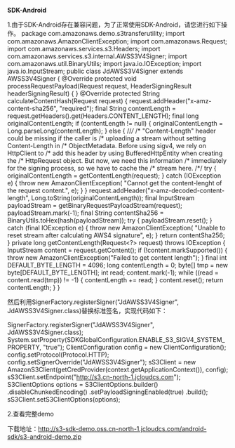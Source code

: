 **SDK-Android**

1.由于SDK-Android存在兼容问题，为了正常使用SDK-Android，请您进行如下操作。
package com.amazonaws.demo.s3transferutility;
import com.amazonaws.AmazonClientException;
import com.amazonaws.Request;
import com.amazonaws.services.s3.Headers;
import com.amazonaws.services.s3.internal.AWSS3V4Signer;
import com.amazonaws.util.BinaryUtils;
import java.io.IOException;
import java.io.InputStream;
public class JdAWSS3V4Signer extends AWSS3V4Signer {
@Override
protected void processRequestPayload(Request<?> request, HeaderSigningResult headerSigningResult) {
}
@Override
protected String calculateContentHash(Request<?> request) {
request.addHeader("x-amz-content-sha256", "required");
final String contentLength =
request.getHeaders().get(Headers.CONTENT_LENGTH);
final long originalContentLength;
if (contentLength != null) {
originalContentLength = Long.parseLong(contentLength);
} else {
//*/*
/* "Content-Length" header could be missing if the caller is
/* uploading a stream without setting Content-Length in
/* ObjectMetadata. Before using sigv4, we rely on HttpClient to
/* add this header by using BufferedHttpEntity when creating the
/* HttpRequest object. But now, we need this information
/* immediately for the signing process, so we have to cache the
/* stream here.
/*/
try {
originalContentLength = getContentLength(request);
} catch (IOException e) {
throw new AmazonClientException(
"Cannot get the content-lenght of the request content.",
e);
}
}
request.addHeader("x-amz-decoded-content-length",
Long.toString(originalContentLength));
final InputStream payloadStream = getBinaryRequestPayloadStream(request);
payloadStream.mark(-1);
final String contentSha256 = BinaryUtils.toHex(hash(payloadStream));
try {
payloadStream.reset();
} catch (final IOException e) {
throw new AmazonClientException(
"Unable to reset stream after calculating AWS4 signature", e);
}
return contentSha256;
}
private long getContentLength(Request<?> request) throws IOException {
InputStream content = request.getContent();
if (!content.markSupported()) {
throw new AmazonClientException("Failed to get content length");
}
final int DEFAULT_BYTE_LENGTH = 4096;
long contentLength = 0;
byte[] tmp = new byte[DEFAULT_BYTE_LENGTH];
int read;
content.mark(-1);
while ((read = content.read(tmp)) != -1) {
contentLength += read;
}
content.reset();
return contentLength;
}
}

然后利用SignerFactory.registerSigner("JdAWSS3V4Signer", JdAWSS3V4Signer.class)替换标准签名，实现代码如下：

SignerFactory.registerSigner("JdAWSS3V4Signer", JdAWSS3V4Signer.class);
System.setProperty(SDKGlobalConfiguration.ENABLE_S3_SIGV4_SYSTEM_PROPERTY, "true");
ClientConfiguration config = new ClientConfiguration();
config.setProtocol(Protocol.HTTP);
config.setSignerOverride("JdAWSS3V4Signer");
sS3Client = new AmazonS3Client(getCredProvider(context.getApplicationContext()), config);
sS3Client.setEndpoint("http://s3.cn-north-1.jcloudcs.com");
S3ClientOptions options = S3ClientOptions.builder()
.disableChunkedEncoding()
.setPayloadSigningEnabled(true)
.build();
sS3Client.setS3ClientOptions(options);

2.查看完整demo

下载地址：[http://s3-sdk-demo.oss.cn-north-1.jcloudcs.com/android-sdk/s3-android-demo.zip
](http://s3-sdk-demo.oss.cn-north-1.jcloudcs.com/android-sdk/s3-android-demo.zip)